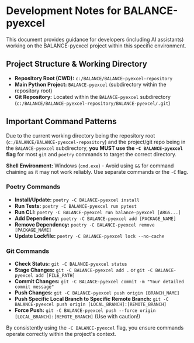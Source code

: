 # Development Notes for BALANCE-pyexcel

This document provides guidance for developers (including AI assistants) working on the BALANCE-pyexcel project within this specific environment.

## Project Structure & Working Directory

*   **Repository Root (CWD):** `c:/BALANCE/BALANCE-pyexcel-repository`
*   **Main Python Project:** `BALANCE-pyexcel` (subdirectory within the repository root)
*   **Git Repository:** Located within the `BALANCE-pyexcel` subdirectory (`c:/BALANCE/BALANCE-pyexcel-repository/BALANCE-pyexcel/.git`)

## Important Command Patterns

Due to the current working directory being the repository root (`c:/BALANCE/BALANCE-pyexcel-repository`) and the project/git repo being in the `BALANCE-pyexcel` subdirectory, **you MUST use the `-C BALANCE-pyexcel` flag** for most `git` and `poetry` commands to target the correct directory.

**Shell Environment:** Windows (`cmd.exe`) - Avoid using `&&` for command chaining as it may not work reliably. Use separate commands or the `-C` flag.

### Poetry Commands

*   **Install/Update:** `poetry -C BALANCE-pyexcel install`
*   **Run Tests:** `poetry -C BALANCE-pyexcel run pytest`
*   **Run CLI:** `poetry -C BALANCE-pyexcel run balance-pyexcel [ARGS...]`
*   **Add Dependency:** `poetry -C BALANCE-pyexcel add [PACKAGE_NAME]`
*   **Remove Dependency:** `poetry -C BALANCE-pyexcel remove [PACKAGE_NAME]`
*   **Update Lockfile:** `poetry -C BALANCE-pyexcel lock --no-cache`

### Git Commands

*   **Check Status:** `git -C BALANCE-pyexcel status`
*   **Stage Changes:** `git -C BALANCE-pyexcel add .` or `git -C BALANCE-pyexcel add [FILE_PATH]`
*   **Commit Changes:** `git -C BALANCE-pyexcel commit -m "Your detailed commit message"`
*   **Push Changes:** `git -C BALANCE-pyexcel push origin [BRANCH_NAME]`
*   **Push Specific Local Branch to Specific Remote Branch:** `git -C BALANCE-pyexcel push origin [LOCAL_BRANCH]:[REMOTE_BRANCH]`
*   **Force Push:** `git -C BALANCE-pyexcel push --force origin [LOCAL_BRANCH]:[REMOTE_BRANCH]` (Use with caution!)

By consistently using the `-C BALANCE-pyexcel` flag, you ensure commands operate correctly within the project's context.
